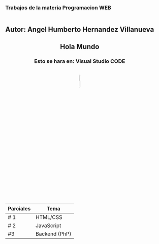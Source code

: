
### Trabajos de la materia Programacion WEB
<div style= "text-align: center; float: left;">

## Autor: Angel Humberto Hernandez Villanueva

## Hola Mundo

### Esto se hara en: Visual Studio CODE
 <br> <img src="https://upload.wikimedia.org/wikipedia/commons/thumb/9/9a/Visual_Studio_Code_1.35_icon.svg/2048px-Visual_Studio_Code_1.35_icon.svg.png" width=10%>
</div>
 


| Parciales | Tema |
| --------- | ------ |
| # 1 | HTML/CSS |
| # 2 | JavaScript |
| #3 | Backend (PhP) |

